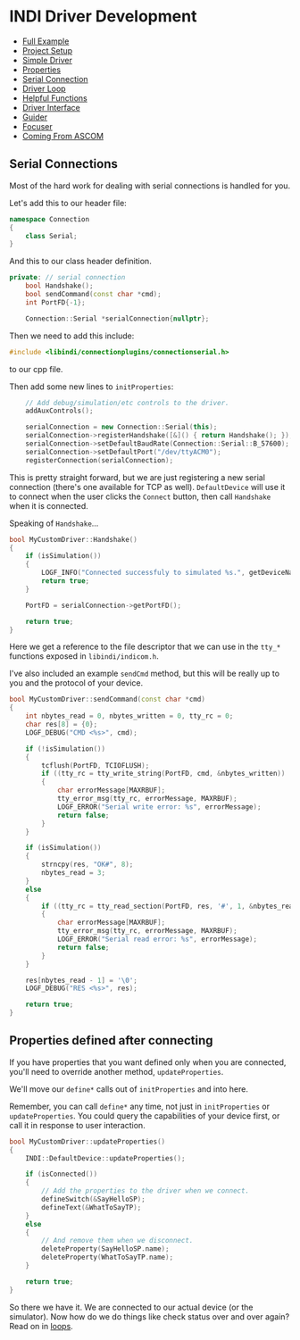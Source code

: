 # INDI Driver Development

* [Full Example](https://github.com/rickbassham/indi-dev-tutorials/tree/main/drivers/indi_mycustomdriver)
* [Project Setup](00-project-setup.md)
* [Simple Driver](01-simple.md)
* [Properties](02-properties.md)
* [Serial Connection](03-serialconnection.md)
* [Driver Loop](04-loops.md)
* [Helpful Functions](05-helpful-functions.md)
* [Driver Interface](06-driver-interface.md)
* [Guider](07-guider.md)
* [Focuser](08-focuser.md)
* [Coming From ASCOM](09-coming-from-ascom.md)

## Serial Connections

Most of the hard work for dealing with serial connections is handled for you.

Let's add this to our header file:

```cpp
namespace Connection
{
    class Serial;
}
```

And this to our class header definition.

```cpp
private: // serial connection
    bool Handshake();
    bool sendCommand(const char *cmd);
    int PortFD{-1};

    Connection::Serial *serialConnection{nullptr};
```

Then we need to add this include:

```cpp
#include <libindi/connectionplugins/connectionserial.h>
```

to our cpp file.

Then add some new lines to `initProperties`:

```cpp
    // Add debug/simulation/etc controls to the driver.
    addAuxControls();

    serialConnection = new Connection::Serial(this);
    serialConnection->registerHandshake([&]() { return Handshake(); });
    serialConnection->setDefaultBaudRate(Connection::Serial::B_57600);
    serialConnection->setDefaultPort("/dev/ttyACM0");
    registerConnection(serialConnection);
```

This is pretty straight forward, but we are just registering a new serial connection
(there's one available for TCP as well). `DefaultDevice` will use it to connect when
the user clicks the `Connect` button, then call `Handshake` when it is connected.

Speaking of `Handshake`...

```cpp
bool MyCustomDriver::Handshake()
{
    if (isSimulation())
    {
        LOGF_INFO("Connected successfuly to simulated %s.", getDeviceName());
        return true;
    }

    PortFD = serialConnection->getPortFD();

    return true;
}
```

Here we get a reference to the file descriptor that we can use in the `tty_*` functions exposed
in `libindi/indicom.h`.

I've also included an example `sendCmd` method, but this will be really up to you and the protocol of
your device.

```cpp
bool MyCustomDriver::sendCommand(const char *cmd)
{
    int nbytes_read = 0, nbytes_written = 0, tty_rc = 0;
    char res[8] = {0};
    LOGF_DEBUG("CMD <%s>", cmd);

    if (!isSimulation())
    {
        tcflush(PortFD, TCIOFLUSH);
        if ((tty_rc = tty_write_string(PortFD, cmd, &nbytes_written)) != TTY_OK)
        {
            char errorMessage[MAXRBUF];
            tty_error_msg(tty_rc, errorMessage, MAXRBUF);
            LOGF_ERROR("Serial write error: %s", errorMessage);
            return false;
        }
    }

    if (isSimulation())
    {
        strncpy(res, "OK#", 8);
        nbytes_read = 3;
    }
    else
    {
        if ((tty_rc = tty_read_section(PortFD, res, '#', 1, &nbytes_read)) != TTY_OK)
        {
            char errorMessage[MAXRBUF];
            tty_error_msg(tty_rc, errorMessage, MAXRBUF);
            LOGF_ERROR("Serial read error: %s", errorMessage);
            return false;
        }
    }

    res[nbytes_read - 1] = '\0';
    LOGF_DEBUG("RES <%s>", res);

    return true;
}
```

## Properties defined after connecting

If you have properties that you want defined only when you are connected, you'll
need to override another method, `updateProperties`.

We'll move our `define*` calls out of `initProperties` and into here.

Remember, you can call `define*` any time, not just in `initProperties` or
`updateProperties`. You could query the capabilities of your device first,
or call it in response to user interaction.

```cpp
bool MyCustomDriver::updateProperties()
{
    INDI::DefaultDevice::updateProperties();

    if (isConnected())
    {
        // Add the properties to the driver when we connect.
        defineSwitch(&SayHelloSP);
        defineText(&WhatToSayTP);
    }
    else
    {
        // And remove them when we disconnect.
        deleteProperty(SayHelloSP.name);
        deleteProperty(WhatToSayTP.name);
    }

    return true;
}
```

So there we have it. We are connected to our actual device (or the simulator). Now
how do we do things like check status over and over again? Read on in [loops](04-loops.md).

